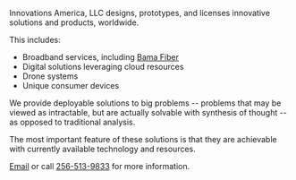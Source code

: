 Innovations America, LLC designs, prototypes, and licenses innovative solutions and products, worldwide. 

This includes:
* Broadband services, including [Bama Fiber](http://bamafiber.com)
* Digital solutions leveraging cloud resources
* Drone systems
* Unique consumer devices

We provide deployable solutions to big problems -- problems that may be viewed as intractable, but are actually solvable with synthesis of thought -- as opposed to traditional analysis. 

The most important feature of these solutions is that they are achievable with currently available technology and resources.

[Email](mailto:info@innovationsamerica.com) or call [256-513-9833](tel:+12565139833) for more information.
